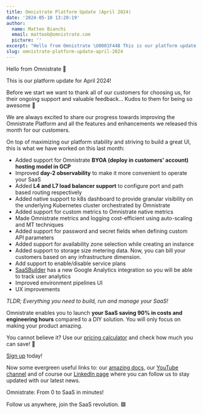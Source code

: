 ```yaml
---
title: Omnistrate Platform Update (April 2024)
date: '2024-05-10 13:20:19'
author:
  name: Matteo Bianchi
  email: matteob@omnistrate.com
  picture: ''
excerpt: "Hello from Omnistrate \U0001F44B This is our platform update for April 2024!"
slug: omnistrate-platform-update-april-2024
---
```


Hello from Omnistrate 👋

This is our platform update for April 2024!

Before we start we want to thank all of our customers for choosing us, for their ongoing support and valuable feedback… Kudos to them for being so awesome 👏

We are always excited to share our progress towards improving the Omnistrate Platform and all the features and enhancements we released this month for our customers.

On top of maximizing our platform stability and striving to build a great UI, this is what we have worked on this last month:

 - Added support for Omnistrate **BYOA (deploy in customers' account) hosting model in GCP**
 - Improved **day-2 observability** to make it more convenient to operate your SaaS
 - Added **L4 and L7 load balancer support** to configure port and path based routing respectively
 - Added native support to k8s dashboard to provide granular visibility on the underlying Kubernetes cluster orchestrated by Omnistrate
- Added support for custom metrics  to Omnistrate native metrics
 - Made Omnistrate metrics and logging cost-efficient using auto-scaling and MT techniques 
 - Added support for password and secret fields when defining custom API parameters
 - Added support for availability zone selection while creating an instance
 - Added support to storage size metering data. Now, you can bill your customers based on any infrastructure dimension. 
 - Add support to enable/disable service plans
 - [SaaSBuilder][1] has a new Google Analytics integration so you will be able to track user analytics
 - Improved environment pipelines UI
 - UX improvements

_TLDR; Everything you need to build, run and manage your SaaS!_

Omnistrate enables you to launch **your SaaS saving 90% in costs and engineering hours** compared to a DIY solution. You will only focus on making your product amazing.

You cannot believe it? 
Use our [pricing calculator][2] and check how much you can save! 💸

[Sign up][3] today!

Now some evergreen useful links to: our [amazing docs][4], our [YouTube channel][5] and of course our [LinkedIn page][6] where you can follow us to stay updated with our latest news.

Omnistrate: From 0 to SaaS in minutes!

Follow us anywhere, join the SaaS revolution. 🟩

  [1]: https://github.com/omnistrate/saasbuilder 
  [2]: https://omnistrate.com/pricing#cost-calculator
  [3]: https://omnistrate.cloud/signup
  [4]: http://docs.omnistrate.com
  [5]: https://www.youtube.com/@omnistrate
  [6]: https://www.linkedin.com/company/omnistrate/

